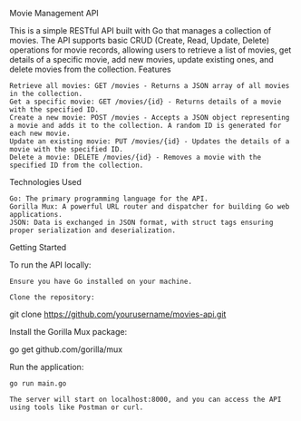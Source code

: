 Movie Management API

This is a simple RESTful API built with Go that manages a collection of movies. The API supports basic CRUD (Create, Read, Update, Delete) operations for movie records, allowing users to retrieve a list of movies, get details of a specific movie, add new movies, update existing ones, and delete movies from the collection.
Features

    Retrieve all movies: GET /movies - Returns a JSON array of all movies in the collection.
    Get a specific movie: GET /movies/{id} - Returns details of a movie with the specified ID.
    Create a new movie: POST /movies - Accepts a JSON object representing a movie and adds it to the collection. A random ID is generated for each new movie.
    Update an existing movie: PUT /movies/{id} - Updates the details of a movie with the specified ID.
    Delete a movie: DELETE /movies/{id} - Removes a movie with the specified ID from the collection.

Technologies Used

    Go: The primary programming language for the API.
    Gorilla Mux: A powerful URL router and dispatcher for building Go web applications.
    JSON: Data is exchanged in JSON format, with struct tags ensuring proper serialization and deserialization.

Getting Started

To run the API locally:

    Ensure you have Go installed on your machine.

    Clone the repository:

 git clone https://github.com/yourusername/movies-api.git

Install the Gorilla Mux package:

go get github.com/gorilla/mux

Run the application:

    go run main.go

    The server will start on localhost:8000, and you can access the API using tools like Postman or curl.

